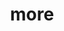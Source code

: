 ---
layout: page
title: more
nav: false
nav_order: 20
dropdown: true
children: 
    - title: publications
      permalink: /publications/
    - title: divider
    - title: projects
      permalink: /projects/
---
